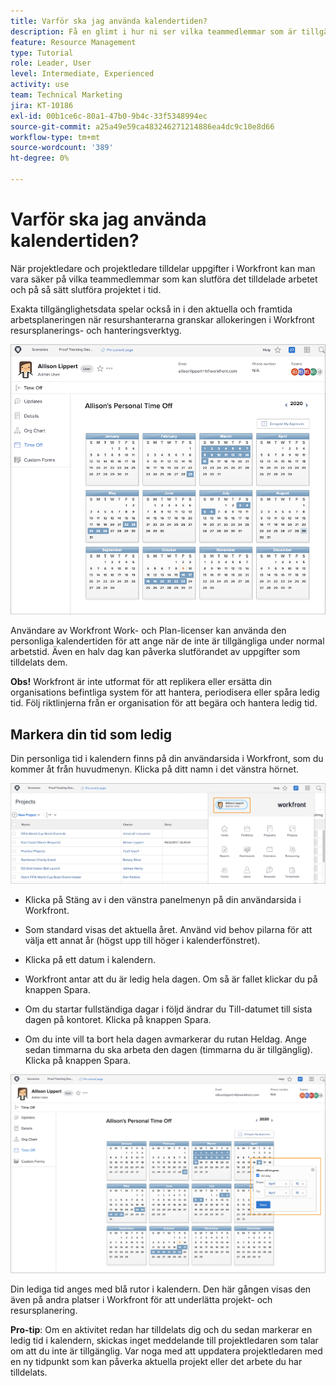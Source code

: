 ```yaml
---
title: Varför ska jag använda kalendertiden?
description: Få en glimt i hur ni ser vilka teammedlemmar som är tillgängliga för att slutföra arbetet och vilka som inte är det.
feature: Resource Management
type: Tutorial
role: Leader, User
level: Intermediate, Experienced
activity: use
team: Technical Marketing
jira: KT-10186
exl-id: 00b1ce6c-80a1-47b0-9b4c-33f5348994ec
source-git-commit: a25a49e59ca483246271214886ea4dc9c10e8d66
workflow-type: tm+mt
source-wordcount: '389'
ht-degree: 0%

---
```


# Varför ska jag använda kalendertiden?

När projektledare och projektledare tilldelar uppgifter i Workfront kan man vara säker på vilka teammedlemmar som kan slutföra det tilldelade arbetet och på så sätt slutföra projektet i tid.

Exakta tillgänglighetsdata spelar också in i den aktuella och framtida arbetsplaneringen när resurshanterarna granskar allokeringen i Workfront resursplanerings- och hanteringsverktyg.

![till kalender](assets/pto_01.png)

Användare av Workfront Work- och Plan-licenser kan använda den personliga kalendertiden för att ange när de inte är tillgängliga under normal arbetstid. Även en halv dag kan påverka slutförandet av uppgifter som tilldelats dem.

**Obs!** Workfront är inte utformat för att replikera eller ersätta din organisations befintliga system för att hantera, periodisera eller spåra ledig tid. Följ riktlinjerna från er organisation för att begära och hantera ledig tid.


## Markera din tid som ledig

Din personliga tid i kalendern finns på din användarsida i Workfront, som du kommer åt från huvudmenyn. Klicka på ditt namn i det vänstra hörnet.

![användarnamn på huvudmenyn](assets/pto_02.png)

* Klicka på Stäng av i den vänstra panelmenyn på din användarsida i Workfront.

* Som standard visas det aktuella året. Använd vid behov pilarna för att välja ett annat år (högst upp till höger i kalenderfönstret).

* Klicka på ett datum i kalendern.

* Workfront antar att du är ledig hela dagen. Om så är fallet klickar du på knappen Spara.

* Om du startar fullständiga dagar i följd ändrar du Till-datumet till sista dagen på kontoret. Klicka på knappen Spara.

* Om du inte vill ta bort hela dagen avmarkerar du rutan Heldag. Ange sedan timmarna du ska arbeta den dagen (timmarna du är tillgänglig). Klicka på knappen Spara.

![avmarkera tid i personlig kalender](assets/pto_03.png)

Din lediga tid anges med blå rutor i kalendern. Den här gången visas den även på andra platser i Workfront för att underlätta projekt- och resursplanering.

**Pro-tip**: Om en aktivitet redan har tilldelats dig och du sedan markerar en ledig tid i kalendern, skickas inget meddelande till projektledaren som talar om att du inte är tillgänglig. Var noga med att uppdatera projektledaren med en ny tidpunkt som kan påverka aktuella projekt eller det arbete du har tilldelats.
